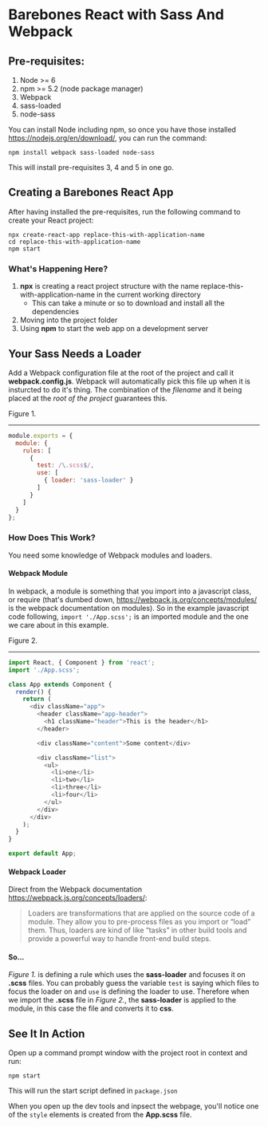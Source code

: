 # Barebones React with Sass And Webpack

## Pre-requisites:
1. Node >= 6
2. npm >= 5.2 (node package manager)
3. Webpack
4. sass-loaded
5. node-sass

You can install Node including npm, so once you have those installed
https://nodejs.org/en/download/, you can run the command:

`npm install webpack sass-loaded node-sass`

This will install pre-requisites 3, 4 and 5 in one go.

## Creating a Barebones React App
After having installed the pre-requisites, run the following command to create
your React project:

```
npx create-react-app replace-this-with-application-name
cd replace-this-with-application-name
npm start
```

### What's Happening Here?
1. **npx** is creating a react project structure with the name
replace-this-with-application-name in the current working directory
    * This can take a minute or so to download and install all the dependencies
2. Moving into the project folder
3. Using **npm** to start the web app on a development server

## Your Sass Needs a Loader

Add a Webpack configuration file at the root of the project and call it
**webpack.config.js**. Webpack will automatically pick this file up when it is
insturcted to do it's thing. The combination of the *filename* and it being placed
at the *root of the project* guarantees this.

Figure 1.
___

```javascript
module.exports = {
  module: {
    rules: [
      {
        test: /\.scss$/,
        use: [
          { loader: 'sass-loader' }
        ]
      }
    ]
  }
};
```

### How Does This Work?

You need some knowledge of Webpack modules and loaders.

#### Webpack Module
In webpack, a module is something that you import into a javascript class, or require (that's dumbed down, https://webpack.js.org/concepts/modules/ is the webpack documentation on modules). So in the example javascript code following, `import './App.scss';` is an
imported module and the one we care about in this example.

Figure 2.
___

```javascript
import React, { Component } from 'react';
import './App.scss';

class App extends Component {
  render() {
    return (
      <div className="app">
        <header className="app-header">
          <h1 className="header">This is the header</h1>
        </header>

        <div className="content">Some content</div>

        <div className="list">
          <ul>
            <li>one</li>
            <li>two</li>
            <li>three</li>
            <li>four</li>
          </ul>
        </div>
      </div>
    );
  }
}

export default App;
```

#### Webpack Loader

Direct from the Webpack documentation https://webpack.js.org/concepts/loaders/:
> Loaders are transformations that are applied on the source code of a module.
 They allow you to pre-process files as you import or “load” them. Thus, loaders
 are kind of like “tasks” in other build tools and provide a powerful way to handle
 front-end build steps.

#### So...

*Figure 1.* is defining a rule which uses the **sass-loader** and focuses it on
 **.scss** files. You can probably guess the variable `test` is saying which
 files to focus the loader on and `use` is defining the loader to use. Therefore
 when we import the **.scss** file in *Figure 2.*, the **sass-loader** is applied
 to the module, in this case the file and converts it to **css**.

## See It In Action

Open up a command prompt window with the project root in context and run:

`npm start`

This will run the start script defined in `package.json`

When you open up the dev tools and inpsect the webpage, you'll notice one of the
 `style` elements is created from the **App.scss** file.
